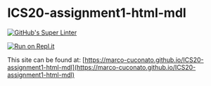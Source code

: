 # ICS20-assignment1-html-mdl

[![GitHub's Super Linter](https://github.com/marco-cuconato/ICS20-assignment1-html-mdl/workflows/GitHub's%20Super%20Linter/badge.svg)](https://github.com/marco-cuconato/ICS20-assignment1-html-mdl/actions)


[![Run on Repl.it](https://repl.it/badge/github/marco-cuconato/ICS20-assignment1-html-mdl)](https://repl.it/github/marco-cuconato/ICS20-assignment1-html-mdl)

This site can be found at: [https://marco-cuconato.github.io/ICS20-assignment1-html-mdl](https://marco-cuconato.github.io/ICS20-assignment1-html-mdl)
